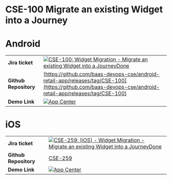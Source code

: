 # CSE-100 Migrate an existing Widget into a Journey
# Android

|     |     |
| --- | --- |
| **Jira ticket** | [![](https://backbase.atlassian.net/rest/api/2/universal_avatar/view/type/issuetype/avatar/17301?size=medium)CSE-100: Widget Migration - Migrate an existing Widget into a JourneyDone](https://backbase.atlassian.net/browse/CSE-100) |
| **Github Repository** | [https://github.com/baas-devops-cse/android-retail-app/releases/tag/CSE-100](https://github.com/baas-devops-cse/android-retail-app/releases/tag/CSE-100) |
| **Demo Link** | [![](https://install.appcenter.ms/favicon.ico)App Center](https://install.appcenter.ms/orgs/baas-devops-cse/apps/cse-retail-android-dev) |

# iOS

|     |     |
| --- | --- |
| **Jira ticket** | [![](https://backbase.atlassian.net/rest/api/2/universal_avatar/view/type/issuetype/avatar/17301?size=medium)CSE-259: \[iOS\] - Widget Migration - Migrate an existing Widget into a JourneyDone](https://backbase.atlassian.net/browse/CSE-259) |
| **Github Repository** | [CSE-259](https://github.com/baas-devops-cse/ios-retail-app/releases/tag/CSE-259) |
| **Demo Link** | [![](https://appcenter.ms/favicon.ico)App Center](https://appcenter.ms/orgs/baas-devops-cse/apps/cse-retail-ios-dev) |